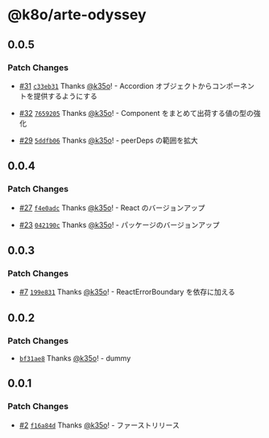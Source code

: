 # @k8o/arte-odyssey

## 0.0.5

### Patch Changes

- [#31](https://github.com/k35o/ArteOdyssey/pull/31) [`c33eb31`](https://github.com/k35o/ArteOdyssey/commit/c33eb316796a5441004ca1a85a0514efc366fa93) Thanks [@k35o](https://github.com/k35o)! - Accordion オブジェクトからコンポーネントを提供するようにする

- [#32](https://github.com/k35o/ArteOdyssey/pull/32) [`7659205`](https://github.com/k35o/ArteOdyssey/commit/76592057ec2caa384aad5e0403de09fccd03bfbf) Thanks [@k35o](https://github.com/k35o)! - Component をまとめて出荷する値の型の強化

- [#29](https://github.com/k35o/ArteOdyssey/pull/29) [`5ddfb06`](https://github.com/k35o/ArteOdyssey/commit/5ddfb06ee6b15271d5fb14bfd4b6c17a8fdbe9b3) Thanks [@k35o](https://github.com/k35o)! - peerDeps の範囲を拡大

## 0.0.4

### Patch Changes

- [#27](https://github.com/k35o/ArteOdyssey/pull/27) [`f4e0adc`](https://github.com/k35o/ArteOdyssey/commit/f4e0adcc07a8387b4bacf411138c8e8a5dbef071) Thanks [@k35o](https://github.com/k35o)! - React のバージョンアップ

- [#23](https://github.com/k35o/ArteOdyssey/pull/23) [`042190c`](https://github.com/k35o/ArteOdyssey/commit/042190ce06e868362e7045724e83f2be7e774a27) Thanks [@k35o](https://github.com/k35o)! - パッケージのバージョンアップ

## 0.0.3

### Patch Changes

- [#7](https://github.com/k35o/ArteOdyssey/pull/7) [`199e831`](https://github.com/k35o/ArteOdyssey/commit/199e8313bb81cc8ed34e8d3dddb3bf0cf90f34cf) Thanks [@k35o](https://github.com/k35o)! - ReactErrorBoundary を依存に加える

## 0.0.2

### Patch Changes

- [`bf31ae8`](https://github.com/k35o/ArteOdyssey/commit/bf31ae86fadfef8a2324e2dcabb95f099a32aac8) Thanks [@k35o](https://github.com/k35o)! - dummy

## 0.0.1

### Patch Changes

- [#2](https://github.com/k35o/ArteOdyssey/pull/2) [`f16a84d`](https://github.com/k35o/ArteOdyssey/commit/f16a84daf78714238247d53b854a4d9311e63693) Thanks [@k35o](https://github.com/k35o)! - ファーストリリース
